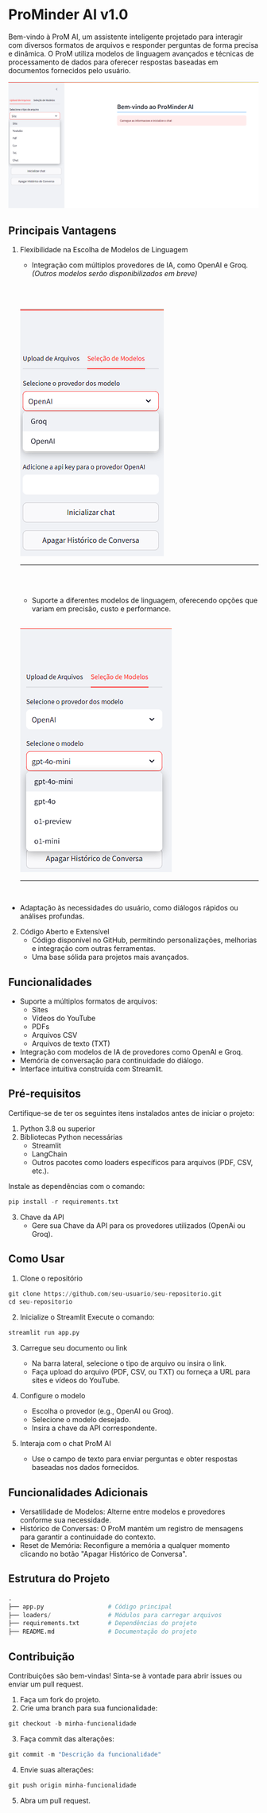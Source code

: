 # ProMinder AI v1.0
Bem-vindo à ProM AI, um assistente inteligente projetado para interagir com diversos formatos de arquivos e responder perguntas de forma precisa e dinâmica. O ProM utiliza modelos de linguagem avançados e técnicas de processamento de dados para oferecer respostas baseadas em documentos fornecidos pelo usuário.

![imagem](Imagens/Upload-de-Arquivos.png)

## Principais Vantagens

1. Flexibilidade na Escolha de Modelos de Linguagem
   * Integração com múltiplos provedores de IA, como OpenAI e Groq. *(Outros modelos serão disponibilizados em breve)*

   <br><br>

   ![imagem](Imagens/Selecao-do-Provedor.png)
   <br>
   ___________________________________________________
   <br><br>

   * Suporte a diferentes modelos de linguagem, oferecendo opções que variam em precisão, custo e performance.
   
   <br>

   ![imagem](Imagens/Selecao-do-Modelo.png)

   ___________________________________________________
  <br>

   * Adaptação às necessidades do usuário, como diálogos rápidos ou análises profundas.

2. Código Aberto e Extensível
   * Código disponível no GitHub, permitindo personalizações, melhorias e integração com outras ferramentas.
   * Uma base sólida para projetos mais avançados.

## Funcionalidades
* Suporte a múltiplos formatos de arquivos:
  * Sites
  * Vídeos do YouTube
  * PDFs
  * Arquivos CSV
  * Arquivos de texto (TXT)
* Integração com modelos de IA de provedores como OpenAI e Groq.
* Memória de conversação para continuidade do diálogo.
* Interface intuitiva construída com Streamlit.

## Pré-requisitos
Certifique-se de ter os seguintes itens instalados antes de iniciar o projeto:

1. Python 3.8 ou superior
2. Bibliotecas Python necessárias
   * Streamlit
   * LangChain
   * Outros pacotes como loaders específicos para arquivos (PDF, CSV, etc.).

Instale as dependências com o comando:
```python
pip install -r requirements.txt
```
3. Chave da API
   * Gere sua Chave da API para os provedores utilizados (OpenAi ou Groq).


## Como Usar
1. Clone o repositório
```python 
git clone https://github.com/seu-usuario/seu-repositorio.git
cd seu-repositorio
```

2. Inicialize o Streamlit
Execute o comando:

```python
streamlit run app.py
```
3. Carregue seu documento ou link

   * Na barra lateral, selecione o tipo de arquivo ou insira o link.
   * Faça upload do arquivo (PDF, CSV, ou TXT) ou forneça a URL para sites e vídeos do YouTube.

4. Configure o modelo

   * Escolha o provedor (e.g., OpenAI ou Groq).
   * Selecione o modelo desejado.
   * Insira a chave da API correspondente.

5. Interaja com o chat ProM AI

   * Use o campo de texto para enviar perguntas e obter respostas baseadas nos dados fornecidos.


## Funcionalidades Adicionais
* Versatilidade de Modelos: Alterne entre modelos e provedores conforme sua necessidade.
* Histórico de Conversas: O ProM mantém um registro de mensagens para garantir a continuidade do contexto.
* Reset de Memória: Reconfigure a memória a qualquer momento clicando no botão "Apagar Histórico de Conversa".

## Estrutura do Projeto

```python
.
├── app.py                  # Código principal
├── loaders/                # Módulos para carregar arquivos
├── requirements.txt        # Dependências do projeto
├── README.md               # Documentação do projeto
```

## Contribuição
Contribuições são bem-vindas! Sinta-se à vontade para abrir issues ou enviar um pull request.

1. Faça um fork do projeto.
2. Crie uma branch para sua funcionalidade:
```python
git checkout -b minha-funcionalidade
```
3. Faça commit das alterações:
```python
git commit -m "Descrição da funcionalidade"
```
4. Envie suas alterações:
```python
git push origin minha-funcionalidade
```
5. Abra um pull request.


